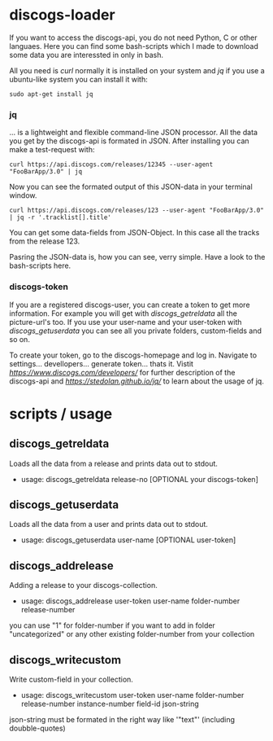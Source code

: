# discogs-loader
If you want to access the discogs-api, you do not need Python, C or other languaes. Here you can find some bash-scripts which I made to download some data you are interessted in only in bash.

All you need is *curl* normally it is installed on your system and *jq* if you use a ubuntu-like system you can install it with:
```
sudo apt-get install jq
```

### jq
... is a lightweight and flexible command-line JSON processor. All the data you get by the discogs-api is formated in JSON. 
After installing you can make a test-request with:
```
curl https://api.discogs.com/releases/12345 --user-agent "FooBarApp/3.0" | jq
```
Now you can see the formated output of this JSON-data in your terminal window.
```
curl https://api.discogs.com/releases/123 --user-agent "FooBarApp/3.0" | jq -r '.tracklist[].title'
```
You can get some data-fields from JSON-Object. In this case all the tracks from the release 123.

Pasring the JSON-data is, how you can see, verry simple. Have a look to the bash-scripts here.

### discogs-token
If you are a registered discogs-user, you can create a token to get more information. For example you will get with *discogs_getreldata* all the picture-url's too. If you use your user-name and your user-token with *discogs_getuserdata* you can see all you private folders, custom-fields and so on.

To create your token, go to the discogs-homepage and log in. Navigate to settings... devellopers... generate token... thats it. Vistit *https://www.discogs.com/developers/* for further description of the discogs-api and *https://stedolan.github.io/jq/* to learn about the usage of jq.


# scripts / usage
## discogs_getreldata
Loads all the data from a release and prints data out to stdout.
- usage: discogs_getreldata release-no [OPTIONAL your discogs-token]

## discogs_getuserdata
Loads all the data from a user and prints data out to stdout.
- usage: discogs_getuserdata user-name [OPTIONAL user-token]

## discogs_addrelease
Adding a release to your discogs-collection.
- usage: discogs_addrelease user-token user-name folder-number release-number

you can use "1" for folder-number if you want to add in folder "uncategorized" or any other existing folder-number from your collection

## discogs_writecustom
Write custom-field in your collection.
- usage: discogs_writecustom user-token user-name folder-number release-number instance-number field-id json-string

json-string must be formated in the right way like '"text"' (including doubble-quotes)
